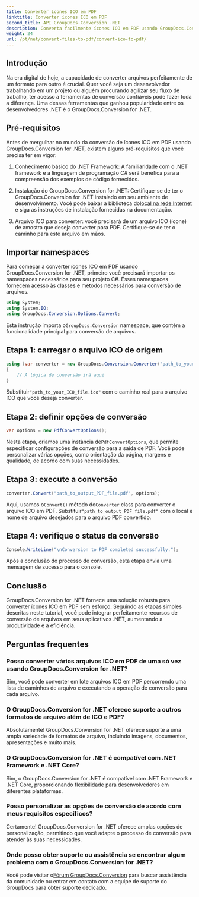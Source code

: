 ```yaml
---
title: Converter ícones ICO em PDF
linktitle: Converter ícones ICO em PDF
second_title: API GroupDocs.Conversion .NET
description: Converta facilmente ícones ICO em PDF usando GroupDocs.Conversion for .NET. Aumente a produtividade com etapas simples descritas neste tutorial.
weight: 24
url: /pt/net/convert-files-to-pdf/convert-ico-to-pdf/
---
```

## Introdução
Na era digital de hoje, a capacidade de converter arquivos perfeitamente de um formato para outro é crucial. Quer você seja um desenvolvedor trabalhando em um projeto ou alguém procurando agilizar seu fluxo de trabalho, ter acesso a ferramentas de conversão confiáveis pode fazer toda a diferença. Uma dessas ferramentas que ganhou popularidade entre os desenvolvedores .NET é o GroupDocs.Conversion for .NET.
## Pré-requisitos
Antes de mergulhar no mundo da conversão de ícones ICO em PDF usando GroupDocs.Conversion for .NET, existem alguns pré-requisitos que você precisa ter em vigor:
1. Conhecimento básico do .NET Framework: A familiaridade com o .NET framework e a linguagem de programação C# será benéfica para a compreensão dos exemplos de código fornecidos.
   
2.  Instalação do GroupDocs.Conversion for .NET: Certifique-se de ter o GroupDocs.Conversion for .NET instalado em seu ambiente de desenvolvimento. Você pode baixar a biblioteca do[local na rede Internet](https://releases.groupdocs.com/conversion/net/) e siga as instruções de instalação fornecidas na documentação.
3. Arquivo ICO para converter: você precisará de um arquivo ICO (ícone) de amostra que deseja converter para PDF. Certifique-se de ter o caminho para este arquivo em mãos.

## Importar namespaces
Para começar a converter ícones ICO em PDF usando GroupDocs.Conversion for .NET, primeiro você precisará importar os namespaces necessários para seu projeto C#. Esses namespaces fornecem acesso às classes e métodos necessários para conversão de arquivos.

```csharp
using System;
using System.IO;
using GroupDocs.Conversion.Options.Convert;
```
 Esta instrução importa o`GroupDocs.Conversion` namespace, que contém a funcionalidade principal para conversão de arquivos.
## Etapa 1: carregar o arquivo ICO de origem
```csharp
using (var converter = new GroupDocs.Conversion.Converter("path_to_your_ICO_file.ico"))
{
    // A lógica de conversão irá aqui
}
```
 Substituir`"path_to_your_ICO_file.ico"` com o caminho real para o arquivo ICO que você deseja converter.
## Etapa 2: definir opções de conversão
```csharp
var options = new PdfConvertOptions();
```
 Nesta etapa, criamos uma instância de`PdfConvertOptions`, que permite especificar configurações de conversão para a saída de PDF. Você pode personalizar várias opções, como orientação da página, margens e qualidade, de acordo com suas necessidades.
## Etapa 3: execute a conversão
```csharp
converter.Convert("path_to_output_PDF_file.pdf", options);
```
 Aqui, usamos o`Convert()` método do`Converter` class para converter o arquivo ICO em PDF. Substituir`"path_to_output_PDF_file.pdf"` com o local e nome de arquivo desejados para o arquivo PDF convertido.
## Etapa 4: verifique o status da conversão
```csharp
Console.WriteLine("\nConversion to PDF completed successfully.");
```
Após a conclusão do processo de conversão, esta etapa envia uma mensagem de sucesso para o console.

## Conclusão
GroupDocs.Conversion for .NET fornece uma solução robusta para converter ícones ICO em PDF sem esforço. Seguindo as etapas simples descritas neste tutorial, você pode integrar perfeitamente recursos de conversão de arquivos em seus aplicativos .NET, aumentando a produtividade e a eficiência.
## Perguntas frequentes
### Posso converter vários arquivos ICO em PDF de uma só vez usando GroupDocs.Conversion for .NET?
Sim, você pode converter em lote arquivos ICO em PDF percorrendo uma lista de caminhos de arquivo e executando a operação de conversão para cada arquivo.
### O GroupDocs.Conversion for .NET oferece suporte a outros formatos de arquivo além de ICO e PDF?
Absolutamente! GroupDocs.Conversion for .NET oferece suporte a uma ampla variedade de formatos de arquivo, incluindo imagens, documentos, apresentações e muito mais.
### O GroupDocs.Conversion for .NET é compatível com .NET Framework e .NET Core?
Sim, o GroupDocs.Conversion for .NET é compatível com .NET Framework e .NET Core, proporcionando flexibilidade para desenvolvedores em diferentes plataformas.
### Posso personalizar as opções de conversão de acordo com meus requisitos específicos?
Certamente! GroupDocs.Conversion for .NET oferece amplas opções de personalização, permitindo que você adapte o processo de conversão para atender às suas necessidades.
### Onde posso obter suporte ou assistência se encontrar algum problema com o GroupDocs.Conversion for .NET?
 Você pode visitar o[Fórum GroupDocs.Conversion](https://forum.groupdocs.com/c/conversion/11) para buscar assistência da comunidade ou entrar em contato com a equipe de suporte do GroupDocs para obter suporte dedicado.